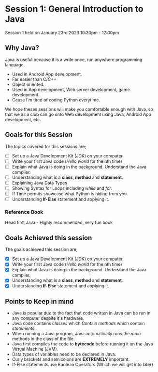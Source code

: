 # Session 1: General Introduction to Java
Session 1 held on January 23rd 2023 10:30pm - 12:00pm 

## Why Java?
Java is useful because it is a write once, run anywhere programming language. <br>
- Used in Android App development.
- Far easier than C/C++
- Object oriented.
- Used in App development, Web server development, game development.
- Cause I'm tired of coding Python everytime.

We hope theses sessions will make you comfortable enough with Java, so that we as a club can go onto Web development using Java, Android App development, etc.

## Goals for this Session
The topics covered for this sessions are; <br> 
- [ ] Set up a Java Development Kit (JDK) on your computer.
- [ ] Write your first Java code (_Hello world_ for the nth time)
- [ ] Explain what Java is doing in the background. Understand the Java compiler.
- [ ] Understanding what is a **class**, **method** and **statement**.  
- [ ] Explaining Java Data Types
- [ ] Showing Syntax for Loops including *while* and *for*.
- [ ] If Time permits showcase what Python is hiding from you.
- [ ] Understanding **If-Else** statement and applying it.

### Reference Book
Head first Java - Highly recommended, very fun book

## Goals Achieved this session
The goals achieved this session are; <br> 
- [x] Set up a Java Development Kit (JDK) on your computer.
- [x] Write your first Java code (_Hello world_ for the nth time)
- [x] Explain what Java is doing in the background. Understand the Java compiler.
- [x] Understanding what is a **class**, **method** and **statement**.  
- [x] Understanding **If-Else** statement and applying it. 

## Points to Keep in mind
- Java is popular due to the fact that code written in Java can be run in any computer despite it's hardware.
- Java code contains _classes_ which Contain _methods_ which contain _statements_.
- When running a Java program, Java automatically runs the _main_ methods in the class of the file.
- Java first compiles the code to **bytecode** before running it on the Java Virtual Machine (JVM).
- Data types of variables need to be declared in Java.
- Curly brackets and semicolons are **EXTREMELY** important.
- If-Else statements use Boolean Operators (Which we will get into later)
